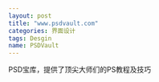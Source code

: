 ```yaml
---
layout: post
title: "www.psdvault.com"
categories: 界面设计
tags: Desgin
name: PSDVault
---
```


PSD宝库，提供了顶尖大师们的PS教程及技巧
